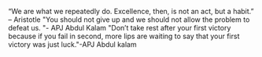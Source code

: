“We are what we repeatedly do. Excellence, then, is not an act, but a habit.” – Aristotle
"You should not give up and we should not allow the problem to defeat us. "- APJ Abdul Kalam
"Don’t take rest after your first victory because if you fail in second, more lips are waiting to say that your first victory was just luck."-APJ Abdul kalam
